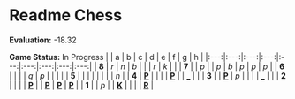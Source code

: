 # Readme Chess

**Evaluation:** -18.32

**Game Status:** In Progress
|     |  a  |  b  |  c  |  d  |  e  |  f  |  g  |  h  |
|:---:|:---:|:---:|:---:|:---:|:---:|:---:|:---:|:---:|
|  **8**  |  _r_  |  _n_  |  _b_  |     |     |  _r_  |  _k_  |     |
|  **7**  |     |  _p_  |     |  _p_  |  _b_  |  _p_  |  _p_  |  _p_  |
|  **6**  |     |     |     |  _q_  |  _p_  |     |     |     |
|  **5**  |     |     |     |     |     |     |     |  _n_  |
|  **4**  |  [**P**](http://localhost:8080/api/chess/select?square=a4)  |     |     |     |  [**P**](http://localhost:8080/api/chess/select?square=e4)  |     |  [_](http://localhost:8080/api/chess/play?move=g2g4)  |     |
|  **3**  |     |  [**P**](http://localhost:8080/api/chess/select?square=b3)  |  _p_  |     |     |     |  [_](http://localhost:8080/api/chess/play?move=g2g3)  |     |
|  **2**  |     |     |     |  [**P**](http://localhost:8080/api/chess/select?square=d2)  |     |  [**P**](http://localhost:8080/api/chess/select?square=f2)  |  [**P**](http://localhost:8080/api/chess/select?square=g2)  |  [**P**](http://localhost:8080/api/chess/select?square=h2)  |
|  **1**  |     |  _p_  |     |  [**K**](http://localhost:8080/api/chess/select?square=d1)  |     |     |     |  [**R**](http://localhost:8080/api/chess/select?square=h1)  |